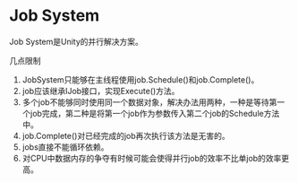 # Job System

Job System是Unity的并行解决方案。

几点限制

1. JobSystem只能够在主线程使用job.Schedule()和job.Complete()。
2. job应该继承IJob接口，实现Execute()方法。
3. 多个job不能够同时使用同一个数据对象，解决办法用两种，一种是等待第一个job完成，第二种是将第一个job作为参数传入第二个job的Schedule方法中。
4. job.Complete()对已经完成的job再次执行该方法是无害的。
5. jobs直接不能循环依赖。
6. 对CPU中数据内存的争夺有时候可能会使得并行job的效率不比单job的效率更高。
